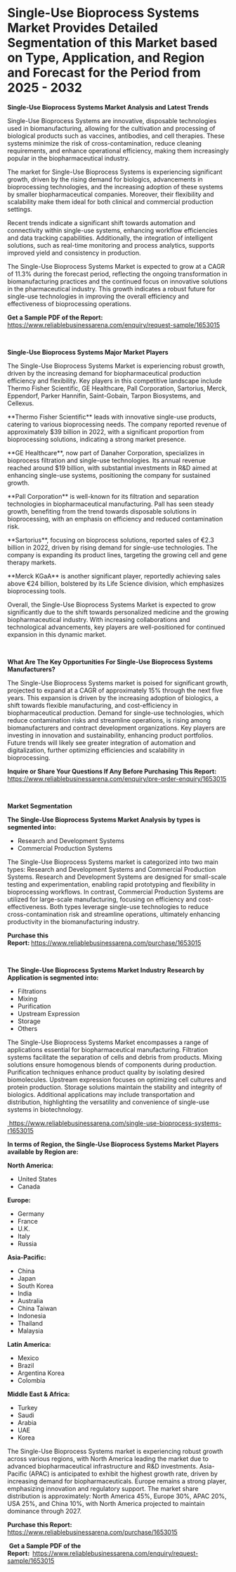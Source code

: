 <p><h1>Single-Use Bioprocess Systems Market Provides Detailed Segmentation of this Market based on Type, Application, and Region and Forecast for the Period from 2025 - 2032</h1></p><p><strong>Single-Use Bioprocess Systems Market Analysis and Latest Trends</strong></p>
<p><p>Single-Use Bioprocess Systems are innovative, disposable technologies used in biomanufacturing, allowing for the cultivation and processing of biological products such as vaccines, antibodies, and cell therapies. These systems minimize the risk of cross-contamination, reduce cleaning requirements, and enhance operational efficiency, making them increasingly popular in the biopharmaceutical industry.</p><p>The market for Single-Use Bioprocess Systems is experiencing significant growth, driven by the rising demand for biologics, advancements in bioprocessing technologies, and the increasing adoption of these systems by smaller biopharmaceutical companies. Moreover, their flexibility and scalability make them ideal for both clinical and commercial production settings.</p><p>Recent trends indicate a significant shift towards automation and connectivity within single-use systems, enhancing workflow efficiencies and data tracking capabilities. Additionally, the integration of intelligent solutions, such as real-time monitoring and process analytics, supports improved yield and consistency in production.</p><p>The Single-Use Bioprocess Systems Market is expected to grow at a CAGR of 11.3% during the forecast period, reflecting the ongoing transformation in biomanufacturing practices and the continued focus on innovative solutions in the pharmaceutical industry. This growth indicates a robust future for single-use technologies in improving the overall efficiency and effectiveness of bioprocessing operations.</p></p>
<p><strong>Get a Sample PDF of the Report:&nbsp;</strong> <a href="https://www.reliablebusinessarena.com/enquiry/request-sample/1653015?utm_campaign=2531&utm_medium=2&utm_source=Github&utm_content=ia&utm_term=13042025&utm_id=single-use-bioprocess-systems">https://www.reliablebusinessarena.com/enquiry/request-sample/1653015</a></p>
<p>&nbsp;</p>
<p><strong>Single-Use Bioprocess Systems Major Market Players</strong></p>
<p><p>The Single-Use Bioprocess Systems Market is experiencing robust growth, driven by the increasing demand for biopharmaceutical production efficiency and flexibility. Key players in this competitive landscape include Thermo Fisher Scientific, GE Healthcare, Pall Corporation, Sartorius, Merck, Eppendorf, Parker Hannifin, Saint-Gobain, Tarpon Biosystems, and Cellexus.</p><p>**Thermo Fisher Scientific** leads with innovative single-use products, catering to various bioprocessing needs. The company reported revenue of approximately $39 billion in 2022, with a significant proportion from bioprocessing solutions, indicating a strong market presence.</p><p>**GE Healthcare**, now part of Danaher Corporation, specializes in bioprocess filtration and single-use technologies. Its annual revenue reached around $19 billion, with substantial investments in R&D aimed at enhancing single-use systems, positioning the company for sustained growth.</p><p>**Pall Corporation** is well-known for its filtration and separation technologies in biopharmaceutical manufacturing. Pall has seen steady growth, benefiting from the trend towards disposable solutions in bioprocessing, with an emphasis on efficiency and reduced contamination risk.</p><p>**Sartorius**, focusing on bioprocess solutions, reported sales of €2.3 billion in 2022, driven by rising demand for single-use technologies. The company is expanding its product lines, targeting the growing cell and gene therapy markets.</p><p>**Merck KGaA** is another significant player, reportedly achieving sales above €24 billion, bolstered by its Life Science division, which emphasizes bioprocessing tools.</p><p>Overall, the Single-Use Bioprocess Systems Market is expected to grow significantly due to the shift towards personalized medicine and the growing biopharmaceutical industry. With increasing collaborations and technological advancements, key players are well-positioned for continued expansion in this dynamic market.</p></p>
<p>&nbsp;</p>
<p><strong>What Are The Key Opportunities For Single-Use Bioprocess Systems Manufacturers?</strong></p>
<p><p>The Single-Use Bioprocess Systems market is poised for significant growth, projected to expand at a CAGR of approximately 15% through the next five years. This expansion is driven by the increasing adoption of biologics, a shift towards flexible manufacturing, and cost-efficiency in biopharmaceutical production. Demand for single-use technologies, which reduce contamination risks and streamline operations, is rising among biomanufacturers and contract development organizations. Key players are investing in innovation and sustainability, enhancing product portfolios. Future trends will likely see greater integration of automation and digitalization, further optimizing efficiencies and scalability in bioprocessing.</p></p>
<p><strong>Inquire or Share Your Questions If Any Before Purchasing This Report:</strong> <a href="https://www.reliablebusinessarena.com/enquiry/pre-order-enquiry/1653015?utm_campaign=2531&utm_medium=2&utm_source=Github&utm_content=ia&utm_term=13042025&utm_id=single-use-bioprocess-systems">https://www.reliablebusinessarena.com/enquiry/pre-order-enquiry/1653015</a></p>
<p>&nbsp;</p>
<p><strong>Market Segmentation</strong></p>
<p><strong>The Single-Use Bioprocess Systems Market Analysis by types is segmented into:</strong></p>
<p><ul><li>Research and Development Systems</li><li>Commercial Production Systems</li></ul></p>
<p><p>The Single-Use Bioprocess Systems market is categorized into two main types: Research and Development Systems and Commercial Production Systems. Research and Development Systems are designed for small-scale testing and experimentation, enabling rapid prototyping and flexibility in bioprocessing workflows. In contrast, Commercial Production Systems are utilized for large-scale manufacturing, focusing on efficiency and cost-effectiveness. Both types leverage single-use technologies to reduce cross-contamination risk and streamline operations, ultimately enhancing productivity in the biomanufacturing industry.</p></p>
<p><strong>Purchase this Report:&nbsp;</strong><a href="https://www.reliablebusinessarena.com/purchase/1653015?utm_campaign=2531&utm_medium=2&utm_source=Github&utm_content=ia&utm_term=13042025&utm_id=single-use-bioprocess-systems">https://www.reliablebusinessarena.com/purchase/1653015</a></p>
<p>&nbsp;</p>
<p><strong>The Single-Use Bioprocess Systems Market Industry Research by Application is segmented into:</strong></p>
<p><ul><li>Filtrations</li><li>Mixing</li><li>Purification</li><li>Upstream Expression</li><li>Storage</li><li>Others</li></ul></p>
<p><p>The Single-Use Bioprocess Systems Market encompasses a range of applications essential for biopharmaceutical manufacturing. Filtration systems facilitate the separation of cells and debris from products. Mixing solutions ensure homogenous blends of components during production. Purification techniques enhance product quality by isolating desired biomolecules. Upstream expression focuses on optimizing cell cultures and protein production. Storage solutions maintain the stability and integrity of biologics. Additional applications may include transportation and distribution, highlighting the versatility and convenience of single-use systems in biotechnology.</p></p>
<p><a href="https://www.reliablebusinessarena.com/single-use-bioprocess-systems-r1653015?utm_campaign=2531&utm_medium=2&utm_source=Github&utm_content=ia&utm_term=13042025&utm_id=single-use-bioprocess-systems">&nbsp;https://www.reliablebusinessarena.com/single-use-bioprocess-systems-r1653015</a></p>
<p><strong>In terms of Region, the Single-Use Bioprocess Systems Market Players available by Region are:</strong></p>
<p>
    <p> <strong> North America: </strong>
        <ul>
            <li>United States</li>
            <li>Canada</li>
        </ul>
        </p> 
    <p> <strong> Europe: </strong>
        <ul>
            <li>Germany</li>
            <li>France</li>
            <li>U.K.</li>
            <li>Italy</li>
            <li>Russia</li>
        </ul>
        </p> 
    <p> <strong> Asia-Pacific: </strong>
        <ul>
            <li>China</li>
            <li>Japan</li>
            <li>South Korea</li>
            <li>India</li>
            <li>Australia</li>
            <li>China Taiwan</li>
            <li>Indonesia</li>
            <li>Thailand</li>
            <li>Malaysia</li>
        </ul>
        </p> 
    <p> <strong> Latin America: </strong>
        <ul>
            <li>Mexico</li>
            <li>Brazil</li>
            <li>Argentina Korea</li>
            <li>Colombia</li>
        </ul>
        </p> 
    <p> <strong> Middle East & Africa: </strong>
        <ul>
            <li>Turkey</li>
            <li>Saudi</li>
            <li>Arabia</li>
            <li>UAE</li>
            <li>Korea</li>
        </ul>
    </p>
    </p>
<p><p>The Single-Use Bioprocess Systems market is experiencing robust growth across various regions, with North America leading the market due to advanced biopharmaceutical infrastructure and R&D investments. Asia-Pacific (APAC) is anticipated to exhibit the highest growth rate, driven by increasing demand for biopharmaceuticals. Europe remains a strong player, emphasizing innovation and regulatory support. The market share distribution is approximately: North America 45%, Europe 30%, APAC 20%, USA 25%, and China 10%, with North America projected to maintain dominance through 2027.</p></p>
<p><strong>Purchase this Report: </strong><a href="https://www.reliablebusinessarena.com/purchase/1653015?utm_campaign=2531&utm_medium=2&utm_source=Github&utm_content=ia&utm_term=13042025&utm_id=single-use-bioprocess-systems">https://www.reliablebusinessarena.com/purchase/1653015</a></p>
<p>&nbsp;<strong>Get a Sample PDF of the Report:&nbsp;&nbsp;</strong><a href="https://www.reliablebusinessarena.com/enquiry/request-sample/1653015?utm_campaign=2531&utm_medium=2&utm_source=Github&utm_content=ia&utm_term=13042025&utm_id=single-use-bioprocess-systems">https://www.reliablebusinessarena.com/enquiry/request-sample/1653015</a></p>
<p><strong></strong></p>
<p><p></p><p></p><p></p></p>